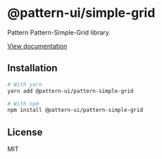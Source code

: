# @pattern-ui/simple-grid

Pattern Pattern-Simple-Grid library.

[View documentation](https://pattern.icu/)

## Installation

```sh
# With yarn
yarn add @pattern-ui/pattern-simple-grid

# With npm
npm install @pattern-ui/pattern-simple-grid
```

## License

MIT

